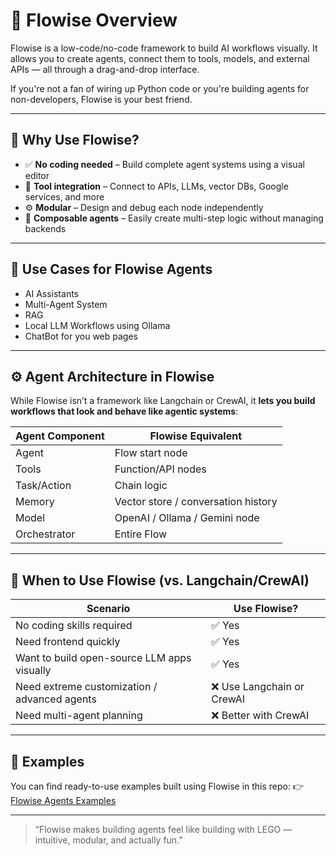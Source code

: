 # 🧩 Flowise Overview

Flowise is a low-code/no-code framework to build AI workflows visually. It allows you to create agents, connect them to tools, models, and external APIs — all through a drag-and-drop interface.

If you're not a fan of wiring up Python code or you're building agents for non-developers, Flowise is your best friend.

---

## 🎯 Why Use Flowise?

- ✅ **No coding needed** – Build complete agent systems using a visual editor
- 🔌 **Tool integration** – Connect to APIs, LLMs, vector DBs, Google services, and more
- ⚙️ **Modular** – Design and debug each node independently
- 🧱 **Composable agents** – Easily create multi-step logic without managing backends

---

## 🧠 Use Cases for Flowise Agents

- AI Assistants 
- Multi-Agent System
- RAG 
- Local LLM Workflows using Ollama
- ChatBot for you web pages 

---

## ⚙️ Agent Architecture in Flowise

While Flowise isn’t a framework like Langchain or CrewAI, it **lets you build workflows that look and behave like agentic systems**:

| Agent Component | Flowise Equivalent |
|-----------------|--------------------|
| Agent           | Flow start node    |
| Tools           | Function/API nodes |
| Task/Action     | Chain logic        |
| Memory          | Vector store / conversation history |
| Model           | OpenAI / Ollama / Gemini node |
| Orchestrator    | Entire Flow        |

---

## 📌 When to Use Flowise (vs. Langchain/CrewAI)

| Scenario                         | Use Flowise? |
|----------------------------------|--------------|
| No coding skills required        | ✅ Yes        |
| Need frontend quickly            | ✅ Yes        |
| Want to build open-source LLM apps visually | ✅ Yes |
| Need extreme customization / advanced agents | ❌ Use Langchain or CrewAI |
| Need multi-agent planning        | ❌ Better with CrewAI |

---

## 🔗 Examples

You can find ready-to-use examples built using Flowise in this repo:
👉 [Flowise Agents Examples](https://github.com/KNIHAL/flowise-agents-examples)

---


> “Flowise makes building agents feel like building with LEGO — intuitive, modular, and actually fun.”

